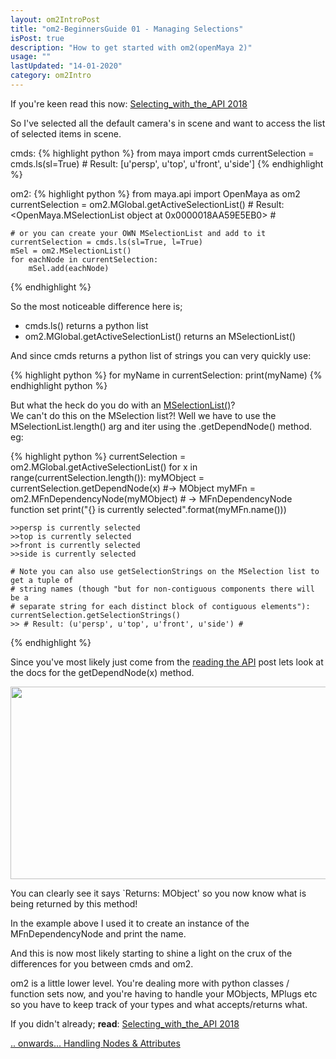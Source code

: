 ```yaml
---
layout: om2IntroPost
title: "om2-BeginnersGuide 01 - Managing Selections"
isPost: true
description: "How to get started with om2(openMaya 2)"
usage: ""
lastUpdated: "14-01-2020"
category: om2Intro
---
```


If you're keen read this now: <a href="http://help.autodesk.com/view/MAYAUL/2018/ENU/?guid=__files_Selecting_with_the_API_htm">Selecting_with_the_API 2018</a>

So I've selected all the default camera's in scene and want to access the
list of selected items in scene.

cmds:
{% highlight python %}
    from maya import cmds
    currentSelection = cmds.ls(sl=True)
    # Result: [u'persp', u'top', u'front', u'side']
{% endhighlight %}

om2:
{% highlight python %}
    from maya.api import OpenMaya as om2
    currentSelection = om2.MGlobal.getActiveSelectionList()
    # Result: <OpenMaya.MSelectionList object at 0x0000018AA59E5EB0> #
    
    # or you can create your OWN MSelectionList and add to it
    currentSelection = cmds.ls(sl=True, l=True)
    mSel = om2.MSelectionList()
    for eachNode in currentSelection:
        mSel.add(eachNode)
{% endhighlight %}

So the most noticeable difference here is;
* cmds.ls() returns a python list
* om2.MGlobal.getActiveSelectionList() returns an MSelectionList()

And since cmds returns a python list of strings you can very quickly use:

{% highlight python %}
    for myName in currentSelection:
        print(myName)
{% endhighlight python %}

But what the heck do you do with an <a href="http://help.autodesk.com/view/MAYAUL/2018/ENU/?guid=__py_ref_class_open_maya_1_1_m_selection_list_html">MSelectionList()</a>?  
We can't do this on the MSelection list?! Well we have to use the
MSelectionList.length() arg and iter using the .getDependNode() method. eg:

{% highlight python %}
    currentSelection = om2.MGlobal.getActiveSelectionList()
    for x in range(currentSelection.length()):
        myMObject = currentSelection.getDependNode(x) #-> MObject
        myMFn = om2.MFnDependencyNode(myMObject) # -> MFnDependencyNode function set
        print("{} is currently selected".format(myMFn.name()))

    >>persp is currently selected
    >>top is currently selected
    >>front is currently selected
    >>side is currently selected
    
    # Note you can also use getSelectionStrings on the MSelection list to get a tuple of
    # string names (though "but for non-contiguous components there will be a
    # separate string for each distinct block of contiguous elements"):
    currentSelection.getSelectionStrings()
    >> # Result: (u'persp', u'top', u'front', u'side') #
{% endhighlight %}

Since you've most likely just come from the [reading the API](2020-01-08-om2vscmds01.md)
post lets look at the docs for the getDependNode(x) method.

<center><img src="http://anim83d.com/images/examples/getDependNode.png" alt="APIom2" width="1091" height="308"></center>

You can clearly see it says `Returns: MObject' so you now know what is being
returned by this method!

In the example above I used it to create an instance of the MFnDependencyNode
and print the name.

And this is now most likely starting to shine a light on the crux of the
differences for you between cmds and om2.

om2 is a little lower level. You're dealing more with python classes / function
sets now, and you're having to handle your MObjects, MPlugs etc so you have
to keep track of your types and what accepts/returns what.

If you didn't already; **read**: <a href="http://help.autodesk.com/view/MAYAUL/2018/ENU/?guid=__files_Selecting_with_the_API_htm">Selecting_with_the_API 2018</a>

[.. onwards... Handling Nodes & Attributes](2020-01-13-om2vscmds03.md)
